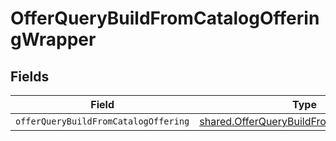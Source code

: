 # OfferQueryBuildFromCatalogOfferingWrapper


## Fields

| Field                                                                                                         | Type                                                                                                          | Required                                                                                                      | Description                                                                                                   |
| ------------------------------------------------------------------------------------------------------------- | ------------------------------------------------------------------------------------------------------------- | ------------------------------------------------------------------------------------------------------------- | ------------------------------------------------------------------------------------------------------------- |
| `offerQueryBuildFromCatalogOffering`                                                                          | [shared.OfferQueryBuildFromCatalogOffering](../../../sdk/models/shared/offerquerybuildfromcatalogoffering.md) | :heavy_minus_sign:                                                                                            | N/A                                                                                                           |